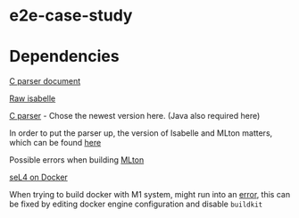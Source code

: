 # e2e-case-study

# Dependencies

[C parser document](https://trustworthy.systems/software/TS/c-parser/)

[Raw isabelle](https://isabelle.in.tum.de/website-Isabelle2011-1/dist/Isabelle2011-1.tar.gz)

[C parser](https://trustworthy.systems/software/TS/c-parser/) - Chose the newest version here. (Java also required here)

In order to put the parser up, the version of Isabelle and MLton matters, which can be found [here](./c-parser-1.17/src/c-parser/INSTALL)

Possible errors when building [MLton](http://www.mlton.org/SelfCompiling#:~:text=To%20build%20MLton%2C%20run%20make,calls%20mlton%20to%20compile%20itself.)

[seL4 on Docker](https://docs.sel4.systems/projects/dockerfiles/)

When trying to build docker with M1 system, might run into an [error](https://github.com/docker/compose/issues/8449), this can be fixed by editing docker engine configuration and disable `buildkit`
